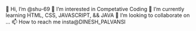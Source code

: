 👋 Hi, I’m @shu-69
👀 I’m interested in Competative Coding
🌱 I’m currently learning HTML, CSS, JAVASCRIPT,  && JAVA
💞️ I’m looking to collaborate on ...
📫 How to reach me insta@DINESH_PALVANSI
